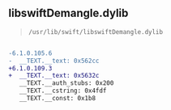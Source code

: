 ## libswiftDemangle.dylib

> `/usr/lib/swift/libswiftDemangle.dylib`

```diff

-6.1.0.105.6
-  __TEXT.__text: 0x562cc
+6.1.0.109.3
+  __TEXT.__text: 0x5632c
   __TEXT.__auth_stubs: 0x200
   __TEXT.__cstring: 0x4fdf
   __TEXT.__const: 0x1b8

```
